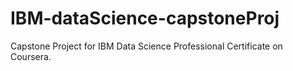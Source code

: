 # IBM-dataScience-capstoneProj
Capstone Project for IBM Data Science Professional Certificate on Coursera.
